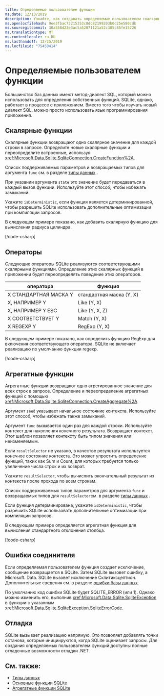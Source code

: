 ```yaml
---
title: Определяемые пользователем функции
ms.date: 12/13/2019
description: Узнайте, как создавать определяемые пользователем скалярные и агрегатные функции.
ms.openlocfilehash: 9ee3fbac73215353c8dc82199203b0d25e580cdb
ms.sourcegitcommit: 30a558d23e3ac5a52071121a52c305c85fe15726
ms.translationtype: MT
ms.contentlocale: ru-RU
ms.lasthandoff: 12/25/2019
ms.locfileid: "75450414"
---
```

# <a name="user-defined-functions"></a>Определяемые пользователем функции

Большинство баз данных имеют метод-диалект SQL, который можно использовать для определения собственных функций. SQLite, однако, работает в процессе с приложением. Вместо того чтобы изучать новый диалект SQL, можно просто использовать язык программирования приложения.

## <a name="scalar-functions"></a>Скалярные функции

Скалярные функции возвращают одно скалярное значение для каждой строки в запросе. Определите новые скалярные функции и переопределите встроенные, используя <xref:Microsoft.Data.Sqlite.SqliteConnection.CreateFunction%2A>.

Список поддерживаемых параметров и возвращаемых типов для аргумента `func` см. в разделе [типы данных](types.md) .

При указании аргумента `state` это значение будет передаваться в каждый вызов функции. Используйте этот способ, чтобы избежать замыканий.

Укажите `isDeterministic`, если функция является детерминированной, чтобы разрешить SQLite использовать дополнительные оптимизации при компиляции запросов.

В следующем примере показано, как добавить скалярную функцию для вычисления радиуса цилиндра.

[!code-csharp[](../../../../samples/snippets/standard/data/sqlite/ScalarFunctionSample/Program.cs?name=snippet_CreateFunction)]

## <a name="operators"></a>Операторы

Следующие операторы SQLite реализуются соответствующими скалярными функциями. Определение этих скалярных функций в приложении будет переопределять поведение этих операторов.

| оператора          | Функция      |
| ----------------- | ------------- |
| X СТАНДАРТНАЯ МАСКА Y          | стандартная маска (Y, X)    |
| X, НАПРИМЕР Y          | Like (Y, X)    |
| X, НАПРИМЕР Y ESC | Like (Y, X, Z) |
| X СООТВЕТСТВУЕТ Y         | Match (Y, X)   |
| X REGEXP Y        | RegExp (Y, X)  |

В следующем примере показано, как определить функцию RegExp для включения соответствующего оператора. SQLite не включает реализацию по умолчанию функции regexp.

[!code-csharp[](../../../../samples/snippets/standard/data/sqlite/RegularExpressionSample/Program.cs?name=snippet_Regex)]

## <a name="aggregate-functions"></a>Агрегатные функции

Агрегатные функции возвращают одно агрегированное значение для всех строк в запросе. Определение и переопределение агрегатных функций с помощью <xref:Microsoft.Data.Sqlite.SqliteConnection.CreateAggregate%2A>.

Аргумент `seed` указывает начальное состояние контекста. Используйте этот способ, чтобы избежать также замыканий.

Аргумент `func` вызывается один раз для каждой строки. Используйте контекст для накопления конечного результата. Возвращает контекст. Этот шаблон позволяет контексту быть типом значения или неизменяемым.

Если `resultSelector` не указано, в качестве результата используется конечное состояние контекста. Это может упростить определение функций, таких как Sum и Count, для которых требуется только увеличение числа строк и их возврат.

Укажите `resultSelector`, чтобы вычислить окончательный результат из контекста после прохода по всем строкам.

Список поддерживаемых типов параметров для аргумента `func` и возвращаемых типов для `resultSelector`см. в разделе [типы данных](types.md) .

Если функция детерминирована, укажите `isDeterministic`, чтобы разрешить SQLite использовать дополнительные оптимизации при компиляции запросов.

В следующем примере определяется агрегатная функция для вычисления стандартного отклонения столбца.

[!code-csharp[](../../../../samples/snippets/standard/data/sqlite/AggregateFunctionSample/Program.cs?name=snippet_CreateAggregate)]

## <a name="errors"></a>Ошибки соединителя

Если определяемая пользователем функция создает исключение, сообщение возвращается в SQLite. Затем SQLite вызовет ошибку, а Microsoft. Data. SQLite вызовет исключение Склитиксцептион. Дополнительные сведения см. в разделе [ошибки базы данных](database-errors.md).

По умолчанию код ошибки SQLite будет SQLITE_ERROR (или 1). Однако можно изменить его, выполнив <xref:Microsoft.Data.Sqlite.SqliteException> в функции с указанным <xref:Microsoft.Data.Sqlite.SqliteException.SqliteErrorCode>.

## <a name="debugging"></a>Отладка

SQLite вызывает реализацию напрямую. Это позволяет добавлять точки останова, которые инициируются, когда SQLite оценивает запросы. Для создания определяемых пользователем функций доступны полные отладочные возможности отладки .NET.

## <a name="see-also"></a>См. также:

* [Типы данных](types.md)
* [Основные функции SQLite](https://www.sqlite.org/lang_corefunc.html)
* [Агрегатные функции SQLite](https://www.sqlite.org/lang_aggfunc.html)
